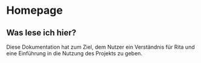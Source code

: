 # Homepage
## Was lese ich hier?
Diese Dokumentation hat zum Ziel, dem Nutzer ein Verständnis für Rita und eine Einführung in die Nutzung des Projekts zu geben.
